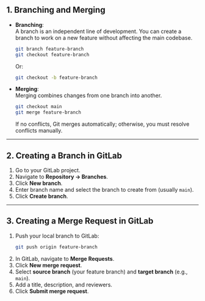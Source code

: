 
## 1. Branching and Merging

- **Branching**:  
  A branch is an independent line of development. You can create a branch to work on a new feature without affecting the main codebase.
  ```bash
  git branch feature-branch
  git checkout feature-branch
  ```
  Or:
  ```bash
  git checkout -b feature-branch
  ```

- **Merging**:  
  Merging combines changes from one branch into another.
  ```bash
  git checkout main
  git merge feature-branch
  ```
  If no conflicts, Git merges automatically; otherwise, you must resolve conflicts manually.

---

## 2. Creating a Branch in GitLab

1. Go to your GitLab project.
2. Navigate to **Repository → Branches**.
3. Click **New branch**.
4. Enter branch name and select the branch to create from (usually `main`).
5. Click **Create branch**.

---

## 3. Creating a Merge Request in GitLab

1. Push your local branch to GitLab:
   ```bash
   git push origin feature-branch
   ```
2. In GitLab, navigate to **Merge Requests**.
3. Click **New merge request**.
4. Select **source branch** (your feature branch) and **target branch** (e.g., `main`).
5. Add a title, description, and reviewers.
6. Click **Submit merge request**.



